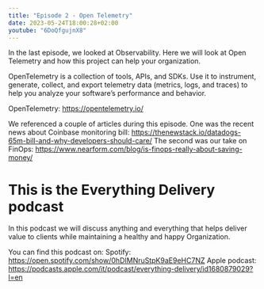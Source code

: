 ```yaml
---
title: "Episode 2 - Open Telemetry"
date: 2023-05-24T18:00:28+02:00
youtube: "6DoQfgujnX8"
---
```


In the last episode, we looked at Observability. Here we will look at Open Telemetry and how this project can help your organization.

<!--more-->

OpenTelemetry is a collection of tools, APIs, and SDKs. Use it to instrument, generate, collect, and export telemetry data (metrics, logs, and traces) to help you analyze your software’s performance and behavior.

OpenTelemetry: https://opentelemetry.io/

We referenced a couple of articles during this episode.
One was the recent news about Coinbase monitoring bill: https://thenewstack.io/datadogs-65m-bill-and-why-developers-should-care/
The second was our take on FinOps: https://www.nearform.com/blog/is-finops-really-about-saving-money/

# This is the Everything Delivery podcast

In this podcast we will discuss anything and everything that helps deliver value to clients while maintaining a healthy and happy Organization.

You can find this podcast on:
Spotify: https://open.spotify.com/show/0hDIMNruStpK9aE9eHC7NZ
Apple podcast: https://podcasts.apple.com/it/podcast/everything-delivery/id1680879029?l=en